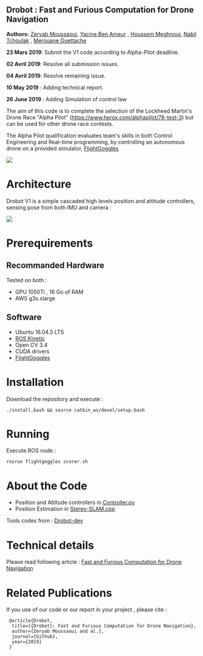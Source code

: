 ## Drobot : Fast and Furious Computation for Drone Navigation

**Authors:** [Zeryab Moussaoui](https://fr.linkedin.com/in/zeryab-moussaoui-9a728029), [Yacine Ben Ameur]( https://www.linkedin.com/in/yacine-ben-ameur-b15aa0165) , [Houssem Meghnouj](https://www.linkedin.com/in/houssem-meghnoudj-229735148), [Nabil Tchoulak](https://www.linkedin.com/in/mohamed-nabil-tchoulak-b43670167) , [Merouane Guettache](https://www.linkedin.com/in/merouane-guettache-261560181/)

**23 Mars 2019**: Submit the V1 code according to Alpha-Pilot deadline.

**02 Avril 2019**: Resolve all submission issues.

**04 Avril 2019**: Resolve remaining issue.

**10 May 2019** : Adding technical report.

**26 June 2019** : Adding Simulation of control law

The aim of this code is to complete the selection of the Lockheed Martin's Drone Race "Alpha Pilot" (https://www.herox.com/alphapilot/78-test-3) but can be used for other drone race contests. 



The Alpha Pilot qualification evaluates team's skills in both Control Engineering and Real-time programming, by controlling an autonomous drone on a provided simulator, [FlightGoggles](http://flightgoggles.mit.edu/) 

![](https://www.youtube.com/watch?v=e_3Yw0uPRKE)

# Architecture

Drobot V1 is a simple cascaded high levels position and attitude controllers, sensing pose from both IMU and camera : 

![](https://i.ibb.co/L1CZr3x/drobot.png)

# Prerequirements

## Recommanded Hardware

Tested on both :
* GPU 1050Ti , 16 Go of RAM
* AWS g3s.xlarge

## Software

* Ubuntu 16.04.5 LTS
* [ROS Kinetic](http://wiki.ros.org/kinetic)
* Open CV 3.4
* CUDA drivers
* [FlightGoggles](http://flightgoggles.mit.edu/)

# Installation

Download the repository and execute : 
```
./install.bash && source catkin_ws/devel/setup.bash
```

# Running

Execute ROS node : 
```
rosrun flightgoggles scorer.sh
```

# About the Code

* Position and Attitude controllers in [Controller.py](./catkin_ws/src/control/scripts/leaderbord_groundtruth_v3.py)
* Position Estimation in [Stereo-SLAM.cpp](./catkin_ws/src/orb_slam_2_ros-master/ros/src/StereoNode.cc)

Tools codes from : [Drobot-dev](https://github.com/Nabiltchoulak/Drobot-controller-files-)

# Technical details

Please read following article : [Fast and Furious Computation for Drone Navigation](./Fast%20and%20Furious%20Computation%20for%20Drone%20Navigation.pdf)

# Related Publications

If you use of our code or our report in your project , please cite :

     @article{Drobot,
      title={{Drobot}: Fast and Furious Computation for Drone Navigation},
      author={Zeryab Moussaoui and al.},
      journal={Github},
      year={2019}
     }
     
